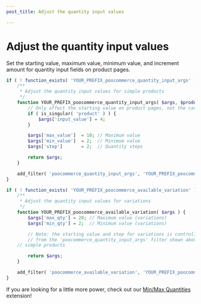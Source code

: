 ```yaml
---
post_title: Adjust the quantity input values

---
```


# Adjust the quantity input values

Set the starting value, maximum value, minimum value, and increment amount for quantity input fields on product pages.

```php
if ( ! function_exists( 'YOUR_PREFIX_poocommerce_quantity_input_args' ) ) {
	/**
	 * Adjust the quantity input values for simple products
	 */
	function YOUR_PREFIX_poocommerce_quantity_input_args( $args, $product ) {
		// Only affect the starting value on product pages, not the cart
		if ( is_singular( 'product' ) ) {
			$args['input_value'] = 4;
		}

		$args['max_value'] 	= 10; // Maximum value
		$args['min_value'] 	= 2;  // Minimum value
		$args['step'] 		= 2;  // Quantity steps

		return $args;
	}

	add_filter( 'poocommerce_quantity_input_args', 'YOUR_PREFIX_poocommerce_quantity_input_args', 10, 2 );
}

if ( ! function_exists( 'YOUR_PREFIX_poocommerce_available_variation' ) ) {
	/**
	 * Adjust the quantity input values for variations
	 */
	function YOUR_PREFIX_poocommerce_available_variation( $args ) {
		$args['max_qty'] = 20; // Maximum value (variations)
		$args['min_qty'] = 2;  // Minimum value (variations)

		// Note: the starting value and step for variations is controlled
		// from the 'poocommerce_quantity_input_args' filter shown above for
    // simple products

		return $args;
	}

	add_filter( 'poocommerce_available_variation', 'YOUR_PREFIX_poocommerce_available_variation' );
}
```

If you are looking for a little more power, check out our [Min/Max Quantities](https://poocommerce.com/products/minmax-quantities) extension!
